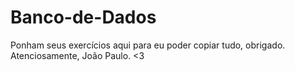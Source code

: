 # Banco-de-Dados

Ponham seus exercícios aqui para eu poder copiar tudo, obrigado. Atenciosamente, João Paulo. <3 
